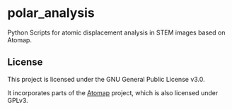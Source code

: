 # polar_analysis
Python Scripts for atomic displacement analysis in STEM images based on Atomap.










## License
This project is licensed under the GNU General Public License v3.0.

It incorporates parts of the [Atomap](https://github.com/Atomap/atomap) project, which is also licensed under GPLv3.

